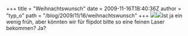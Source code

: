 +++
title = "Weihnachtswunsch"
date = 2009-11-16T18:40:36Z
author = "typ_o"
path = "/blog/2009/11/16/weihnachtswunsch"
+++
[![](/media/001_gehuse_frontplatte.serendipityThumb.jpg)](/media/001_gehuse_frontplatte.jpg)[![](/media/004_blenden_schraeg.serendipityThumb.jpg)](/media/004_blenden_schraeg.jpg)Ist
ja ein wenig früh, aber könnten wir für flipdot bitte so eine feinen
Laser bekommen? Ja?

